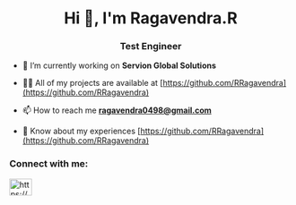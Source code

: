 <h1 align="center">Hi 👋, I'm Ragavendra.R</h1>
<h3 align="center">Test Engineer</h3>

- 🔭 I’m currently working on **Servion Global Solutions**

- 👨‍💻 All of my projects are available at [https://github.com/RRagavendra](https://github.com/RRagavendra)

- 📫 How to reach me **ragavendra0498@gmail.com**

- 📄 Know about my experiences [https://github.com/RRagavendra](https://github.com/RRagavendra)

<h3 align="left">Connect with me:</h3>
<p align="left">
<a href="https://linkedin.com/in/https://www.linkedin.com/in/ragavendra-r-20542221a/" target="blank"><img align="center" src="https://raw.githubusercontent.com/rahuldkjain/github-profile-readme-generator/master/src/images/icons/Social/linked-in-alt.svg" alt="https://www.linkedin.com/in/ragavendra-r-20542221a/" height="30" width="40" /></a>
</p>


